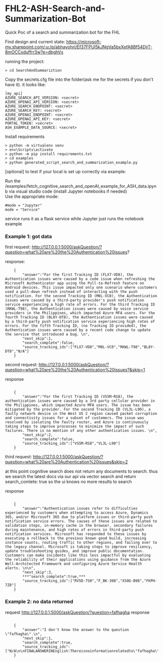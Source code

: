 # FHL2-ASH-Search-and-Summarization-Bot
Quick Poc of a search and summarization bot for the FHL


Find design and current state: https://microsoft-my.sharepoint.com/:u:/p/abhayohri/Ef37FPUl5kJNgVa5bxXefA8Bf54DjiT-8mOCCxduffrr3w?e=dbghVx



running the project:

    > cd SearchAndSummariztion
Copy the secrets.cfg file into the folder(ask me for the secrets if you don't have it). it looks like:

    [my_api]
    AZURE_SEARCH_API_VERSION: <secret>
    AZURE_OPENAI_API_VERSION: <secret>
    AZURE_SEARCH_ENDPOINT: <secret>
    AZURE_SEARCH_KEY: <secret>
    AZURE_OPENAI_ENDPOINT: <secret>
    AZURE_OPENAI_API_KEY: <secret>
    PORTAL_TOKEN: <secret>
    ASH_EXAMPLE_DATA_SOURCE: <secret>
 Install requirements

    > python -m virtualenv venv
    > env\Scripts\activate
    > python -m pip install requirements.txt
    > cd examples
    > python generated_script_search_and_summarization_example.py

[optional] to test if your local is set up correctly via example:

 Run the /examples/fetch_cognitive_search_and_openAI_example_for_ASH_data.ipynb via visual studio code (install Jupyter notebooks if needed)   
Use the appropriate mode:  

    #mode = "Jupyter"  
    mode = "Service"  
service runs it as a flask service while Jupyter just runs the notebook example  

### Example 1: got data 
first request:
http://127.0.0.1:5000/askQuestion/?question=what%20are%20the%20Authentication%20issues?

response:
```
    {  
        "answer":"For the first Tracking ID (FLX7-VD8), the Authentication issues were caused by a code issue when refreshing the Microsoft Authenticator app using the Pull-to-Refresh feature on Android devices. This issue impacted only one scenario where customers used a pull-down refresh instead of interacting with the push notification. For the second Tracking ID (M0L-VC0), the Authentication issues were caused by a third-party provider's push notification service experiencing a high rate of errors. For the third Tracking ID (RKWL-T98), the Authentication issues were caused by voice service providers in the Philippines, which impacted Azure MFA users. For the fourth Tracking ID (BL8Y-DT8), the Authentication issues were caused by a third-party push notification service experiencing high rates of errors. For the fifth Tracking ID, (no Tracking ID provided), the Authentication issues were caused by a recent code change to update the service that introduced a bug. \n",  
        "next_skip":1,  
        "search_complete":false,  
        "source_tracking_ids":["FLX7-VD8","M0L-VC0","RKWL-T98","BL8Y-DT8","N/A"]  
    }
```

second request:
http://127.0.0.1:5000/askQuestion/?question=what%20are%20the%20Authentication%20issues?&skip=1

response
```

    {  
        "answer":"For the first Tracking ID (VS5M-RS8), the authentication issues were caused by a 3rd party cellular provider in the Philippines, which impacted Azure MFA users. The issue has been mitigated by the provider. For the second Tracking ID (VL3L-L90), a faulty network device in the West US 2 region caused packet corruption and connectivity issues for a subset of customers. The issue was resolved by isolating the faulty router, and Azure is continuously taking steps to improve processes to minimize the impact of such failures. There is no mention of any other authentication issues. \n",  
        "next_skip":2,  
        "search_complete":false,  
        "source_tracking_ids":["VS5M-RS8","VL3L-L90"]  
    }
 ```

third request:
http://127.0.0.1:5000/askQuestion/?question=what%20are%20Authentication%20issues&skip=2

at this point cognitive search does not return any documents to search. thus we search the latest docs via our api via vector search and return search_comlete: true
so the ui knows no more results to search

response

```

    {  
        "answer":"Authentication issues refer to difficulties experienced by customers when attempting to access Azure, Dynamics 365, and/or Microsoft 365 due to platform issues or third-party push notification service errors. The causes of these issues are related to validation steps, in-memory cache in the browser, secondary failures during maintenance, and high rates of errors in third-party push notification services. Microsoft has responded to these issues by executing a rollback to the previous known good build, increasing instance counts, routing traffic to other regions, and failing over to the legacy channel. Microsoft is taking steps to improve resiliency, update troubleshooting guides, and improve public documentation. Customers can make incidents like this less impactful by evaluating the reliability of their applications using guidance from the Azure Well-Architected Framework and configuring Azure Service Health alerts. \n\n",  
        "next_skip":3,  
        ***"search_complete":true,***  
        "source_tracking_ids":["RV5D-7S0","F_BK-398","XS0G-B98","FKPH-7Z8"]  
    }
```

### Example 2: no data returned
    
request
http://127.0.0.1:5000/askQuestion/?question=fafhagha
response

```

    {  
        "answer":"I don't know the answer to the question \"fafhagha\".\n",  
        "next_skip":1,  
        "search_complete":true,  
        "source_tracking_ids":["N/A\n\nFINALANSWERINEnglish:Thereisnoinformationrelatedto\"fafhagha\"intheprovideddocuments.\n"]  
    }
```

 






  




